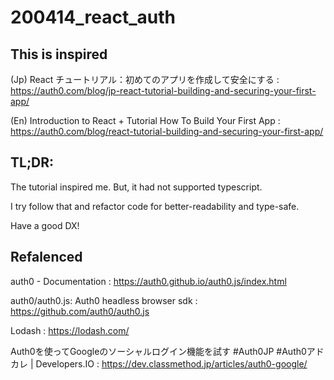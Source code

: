 # 200414_react_auth


## This is inspired

(Jp)
React チュートリアル：初めてのアプリを作成して安全にする
: https://auth0.com/blog/jp-react-tutorial-building-and-securing-your-first-app/

(En)
Introduction to React + Tutorial How To Build Your First App
: https://auth0.com/blog/react-tutorial-building-and-securing-your-first-app/


## TL;DR:

The tutorial inspired me.
But, it had not supported typescript.

I try follow that and refactor code for better-readability and type-safe.

Have a good DX!


## Refalenced


auth0 - Documentation
: https://auth0.github.io/auth0.js/index.html


auth0/auth0.js: Auth0 headless browser sdk
: https://github.com/auth0/auth0.js


Lodash
: https://lodash.com/


Auth0を使ってGoogleのソーシャルログイン機能を試す #Auth0JP #Auth0アドカレ | Developers.IO
: https://dev.classmethod.jp/articles/auth0-google/




